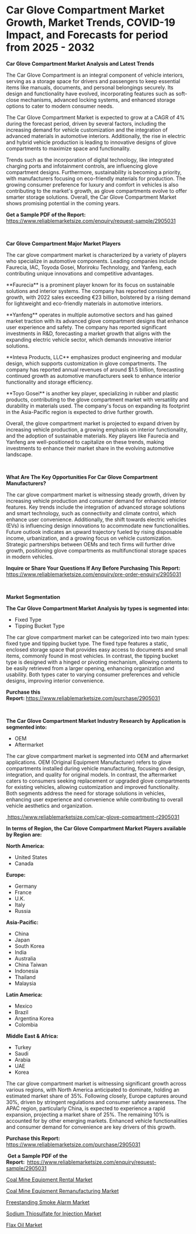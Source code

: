 <p><h1>Car Glove Compartment Market Growth, Market Trends, COVID-19 Impact, and Forecasts for period from 2025 - 2032</h1></p><p><strong>Car Glove Compartment Market Analysis and Latest Trends</strong></p>
<p><p>The Car Glove Compartment is an integral component of vehicle interiors, serving as a storage space for drivers and passengers to keep essential items like manuals, documents, and personal belongings securely. Its design and functionality have evolved, incorporating features such as soft-close mechanisms, advanced locking systems, and enhanced storage options to cater to modern consumer needs.</p><p>The Car Glove Compartment Market is expected to grow at a CAGR of 4% during the forecast period, driven by several factors, including the increasing demand for vehicle customization and the integration of advanced materials in automotive interiors. Additionally, the rise in electric and hybrid vehicle production is leading to innovative designs of glove compartments to maximize space and functionality. </p><p>Trends such as the incorporation of digital technology, like integrated charging ports and infotainment controls, are influencing glove compartment designs. Furthermore, sustainability is becoming a priority, with manufacturers focusing on eco-friendly materials for production. The growing consumer preference for luxury and comfort in vehicles is also contributing to the market's growth, as glove compartments evolve to offer smarter storage solutions. Overall, the Car Glove Compartment Market shows promising potential in the coming years.</p></p>
<p><strong>Get a Sample PDF of the Report:&nbsp;</strong> <a href="https://www.reliablemarketsize.com/enquiry/request-sample/2905031?utm_campaign=1932&utm_medium=2&utm_source=Github&utm_content=ia&utm_term=12032025&utm_id=car-glove-compartment">https://www.reliablemarketsize.com/enquiry/request-sample/2905031</a></p>
<p>&nbsp;</p>
<p><strong>Car Glove Compartment Major Market Players</strong></p>
<p><p>The car glove compartment market is characterized by a variety of players who specialize in automotive components. Leading companies include Faurecia, IAC, Toyoda Gosei, Moriroku Technology, and Yanfeng, each contributing unique innovations and competitive advantages.</p><p>**Faurecia** is a prominent player known for its focus on sustainable solutions and interior systems. The company has reported consistent growth, with 2022 sales exceeding €23 billion, bolstered by a rising demand for lightweight and eco-friendly materials in automotive interiors.</p><p>**Yanfeng** operates in multiple automotive sectors and has gained market traction with its advanced glove compartment designs that enhance user experience and safety. The company has reported significant investments in R&D, forecasting a market growth that aligns with the expanding electric vehicle sector, which demands innovative interior solutions.</p><p>**Inteva Products, LLC** emphasizes product engineering and modular design, which supports customization in glove compartments. The company has reported annual revenues of around $1.5 billion, forecasting continued growth as automotive manufacturers seek to enhance interior functionality and storage efficiency.</p><p>**Toyo Gosei** is another key player, specializing in rubber and plastic products, contributing to the glove compartment market with versatility and durability in materials used. The company's focus on expanding its footprint in the Asia-Pacific region is expected to drive further growth.</p><p>Overall, the glove compartment market is projected to expand driven by increasing vehicle production, a growing emphasis on interior functionality, and the adoption of sustainable materials. Key players like Faurecia and Yanfeng are well-positioned to capitalize on these trends, making investments to enhance their market share in the evolving automotive landscape.</p></p>
<p>&nbsp;</p>
<p><strong>What Are The Key Opportunities For Car Glove Compartment Manufacturers?</strong></p>
<p><p>The car glove compartment market is witnessing steady growth, driven by increasing vehicle production and consumer demand for enhanced interior features. Key trends include the integration of advanced storage solutions and smart technology, such as connectivity and climate control, which enhance user convenience. Additionally, the shift towards electric vehicles (EVs) is influencing design innovations to accommodate new functionalities. Future outlook indicates an upward trajectory fueled by rising disposable income, urbanization, and a growing focus on vehicle customization. Strategic partnerships between OEMs and tech firms will further drive growth, positioning glove compartments as multifunctional storage spaces in modern vehicles.</p></p>
<p><strong>Inquire or Share Your Questions If Any Before Purchasing This Report:</strong> <a href="https://www.reliablemarketsize.com/enquiry/pre-order-enquiry/2905031?utm_campaign=1932&utm_medium=2&utm_source=Github&utm_content=ia&utm_term=12032025&utm_id=car-glove-compartment">https://www.reliablemarketsize.com/enquiry/pre-order-enquiry/2905031</a></p>
<p>&nbsp;</p>
<p><strong>Market Segmentation</strong></p>
<p><strong>The Car Glove Compartment Market Analysis by types is segmented into:</strong></p>
<p><ul><li>Fixed Type</li><li>Tipping Bucket Type</li></ul></p>
<p><p>The car glove compartment market can be categorized into two main types: fixed type and tipping bucket type. The fixed type features a static, enclosed storage space that provides easy access to documents and small items, commonly found in most vehicles. In contrast, the tipping bucket type is designed with a hinged or pivoting mechanism, allowing contents to be easily retrieved from a larger opening, enhancing organization and usability. Both types cater to varying consumer preferences and vehicle designs, improving interior convenience.</p></p>
<p><strong>Purchase this Report:&nbsp;</strong><a href="https://www.reliablemarketsize.com/purchase/2905031?utm_campaign=1932&utm_medium=2&utm_source=Github&utm_content=ia&utm_term=12032025&utm_id=car-glove-compartment">https://www.reliablemarketsize.com/purchase/2905031</a></p>
<p>&nbsp;</p>
<p><strong>The Car Glove Compartment Market Industry Research by Application is segmented into:</strong></p>
<p><ul><li>OEM</li><li>Aftermarket</li></ul></p>
<p><p>The car glove compartment market is segmented into OEM and aftermarket applications. OEM (Original Equipment Manufacturer) refers to glove compartments installed during vehicle manufacturing, focusing on design, integration, and quality for original models. In contrast, the aftermarket caters to consumers seeking replacement or upgraded glove compartments for existing vehicles, allowing customization and improved functionality. Both segments address the need for storage solutions in vehicles, enhancing user experience and convenience while contributing to overall vehicle aesthetics and organization.</p></p>
<p><a href="https://www.reliablemarketsize.com/car-glove-compartment-r2905031?utm_campaign=1932&utm_medium=2&utm_source=Github&utm_content=ia&utm_term=12032025&utm_id=car-glove-compartment">&nbsp;https://www.reliablemarketsize.com/car-glove-compartment-r2905031</a></p>
<p><strong>In terms of Region, the Car Glove Compartment Market Players available by Region are:</strong></p>
<p>
    <p> <strong> North America: </strong>
        <ul>
            <li>United States</li>
            <li>Canada</li>
        </ul>
        </p> 
    <p> <strong> Europe: </strong>
        <ul>
            <li>Germany</li>
            <li>France</li>
            <li>U.K.</li>
            <li>Italy</li>
            <li>Russia</li>
        </ul>
        </p> 
    <p> <strong> Asia-Pacific: </strong>
        <ul>
            <li>China</li>
            <li>Japan</li>
            <li>South Korea</li>
            <li>India</li>
            <li>Australia</li>
            <li>China Taiwan</li>
            <li>Indonesia</li>
            <li>Thailand</li>
            <li>Malaysia</li>
        </ul>
        </p> 
    <p> <strong> Latin America: </strong>
        <ul>
            <li>Mexico</li>
            <li>Brazil</li>
            <li>Argentina Korea</li>
            <li>Colombia</li>
        </ul>
        </p> 
    <p> <strong> Middle East & Africa: </strong>
        <ul>
            <li>Turkey</li>
            <li>Saudi</li>
            <li>Arabia</li>
            <li>UAE</li>
            <li>Korea</li>
        </ul>
    </p>
    </p>
<p><p>The car glove compartment market is witnessing significant growth across various regions, with North America anticipated to dominate, holding an estimated market share of 35%. Following closely, Europe captures around 30%, driven by stringent regulations and consumer safety awareness. The APAC region, particularly China, is expected to experience a rapid expansion, projecting a market share of 25%. The remaining 10% is accounted for by other emerging markets. Enhanced vehicle functionalities and consumer demand for convenience are key drivers of this growth.</p></p>
<p><strong>Purchase this Report: </strong><a href="https://www.reliablemarketsize.com/purchase/2905031?utm_campaign=1932&utm_medium=2&utm_source=Github&utm_content=ia&utm_term=12032025&utm_id=car-glove-compartment">https://www.reliablemarketsize.com/purchase/2905031</a></p>
<p>&nbsp;<strong>Get a Sample PDF of the Report:&nbsp;&nbsp;</strong><a href="https://www.reliablemarketsize.com/enquiry/request-sample/2905031?utm_campaign=1932&utm_medium=2&utm_source=Github&utm_content=ia&utm_term=12032025&utm_id=car-glove-compartment">https://www.reliablemarketsize.com/enquiry/request-sample/2905031</a></p>
<p><strong></strong></p>
<p><p><a href="https://github.com/gilerzelko7a/Market-Research-Report-List-1/blob/main/coal-mine-equipment-rental-market.md?utm_campaign=1932&utm_medium=2&utm_source=Github&utm_content=ia&utm_term=12032025&utm_id=car-glove-compartment">Coal Mine Equipment Rental Market</a></p><p><a href="https://github.com/nwokechock6s/Market-Research-Report-List-1/blob/main/coal-mine-equipment-remanufacturing-market.md?utm_campaign=1932&utm_medium=2&utm_source=Github&utm_content=ia&utm_term=12032025&utm_id=car-glove-compartment">Coal Mine Equipment Remanufacturing Market</a></p><p><a href="https://github.com/aiamekar/Market-Research-Report-List-1/blob/main/freestanding-smoke-alarm-market.md?utm_campaign=1932&utm_medium=2&utm_source=Github&utm_content=ia&utm_term=12032025&utm_id=car-glove-compartment">Freestanding Smoke Alarm Market</a></p><p><a href="https://github.com/ummulmzu/Market-Research-Report-List-1/blob/main/sodium-thiosulfate-for-injection-market.md?utm_campaign=1932&utm_medium=2&utm_source=Github&utm_content=ia&utm_term=12032025&utm_id=car-glove-compartment">Sodium Thiosulfate for Injection Market</a></p><p><a href="https://github.com/boudykodumi/Market-Research-Report-List-1/blob/main/flax-oil-market.md?utm_campaign=1932&utm_medium=2&utm_source=Github&utm_content=ia&utm_term=12032025&utm_id=car-glove-compartment">Flax Oil Market</a></p></p>